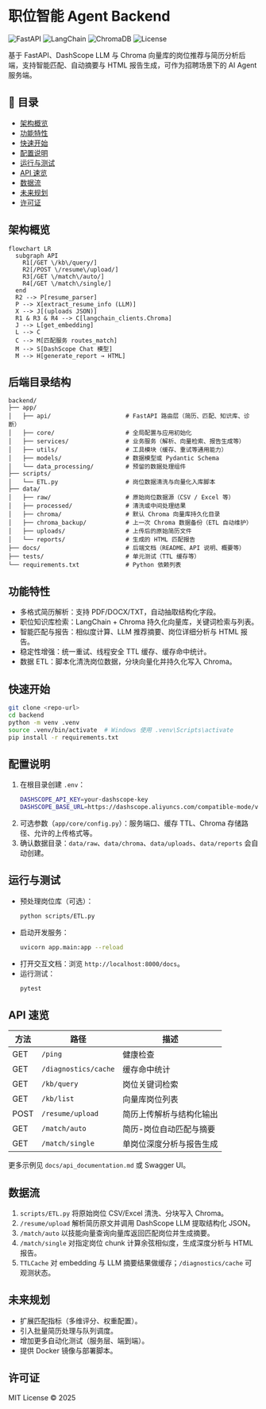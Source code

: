 # 职位智能 Agent Backend

![FastAPI](https://img.shields.io/badge/FastAPI-0.110+-009688?logo=fastapi)
![LangChain](https://img.shields.io/badge/LangChain-0.3.x-1C3A70)
![ChromaDB](https://img.shields.io/badge/Vectorstore-ChromaDB-orange)
![License](https://img.shields.io/badge/license-MIT-blue)

基于 FastAPI、DashScope LLM 与 Chroma 向量库的岗位推荐与简历分析后端，支持智能匹配、自动摘要与 HTML 报告生成，可作为招聘场景下的 AI Agent 服务端。

## 📑 目录
- [架构概览](#架构概览)
- [功能特性](#功能特性)
- [快速开始](#快速开始)
- [配置说明](#配置说明)
- [运行与测试](#运行与测试)
- [API 速览](#api-速览)
- [数据流](#数据流)
- [未来规划](#未来规划)
- [许可证](#许可证)

## 架构概览
```mermaid
flowchart LR
  subgraph API
    R1[/GET \/kb\/query/]
    R2[/POST \/resume\/upload/]
    R3[/GET \/match\/auto/]
    R4[/GET \/match\/single/]
  end
  R2 --> P[resume_parser]
  P --> X[extract_resume_info (LLM)]
  X --> J[(uploads JSON)]
  R1 & R3 & R4 --> C[langchain_clients.Chroma]
  J --> L[get_embedding]
  L --> C
  C --> M[匹配服务 routes_match]
  M --> S[DashScope Chat 模型]
  M --> H[generate_report → HTML]
```


## 后端目录结构
```text
backend/
├── app/
│   ├── api/                     # FastAPI 路由层（简历、匹配、知识库、诊断）
│   ├── core/                    # 全局配置与应用初始化
│   ├── services/                # 业务服务（解析、向量检索、报告生成等）
│   ├── utils/                   # 工具模块（缓存、重试等通用能力）
│   ├── models/                  # 数据模型或 Pydantic Schema
│   └── data_processing/         # 预留的数据处理组件
├── scripts/
│   └── ETL.py                   # 岗位数据清洗与向量化入库脚本
├── data/
│   ├── raw/                     # 原始岗位数据源（CSV / Excel 等）
│   ├── processed/               # 清洗或中间处理结果
│   ├── chroma/                  # 默认 Chroma 向量库持久化目录
│   ├── chroma_backup/           # 上一次 Chroma 数据备份（ETL 自动维护）
│   ├── uploads/                 # 上传后的原始简历文件
│   └── reports/                 # 生成的 HTML 匹配报告
├── docs/                        # 后端文档（README、API 说明、概要等）
├── tests/                       # 单元测试（TTL 缓存等）
└── requirements.txt             # Python 依赖列表
```


## 功能特性
- 多格式简历解析：支持 PDF/DOCX/TXT，自动抽取结构化字段。
- 职位知识库检索：LangChain + Chroma 持久化向量库，关键词检索与列表。
- 智能匹配与报告：相似度计算、LLM 推荐摘要、岗位详细分析与 HTML 报告。
- 稳定性增强：统一重试、线程安全 TTL 缓存、缓存命中统计。
- 数据 ETL：脚本化清洗岗位数据，分块向量化并持久化写入 Chroma。

## 快速开始
```bash
git clone <repo-url>
cd backend
python -m venv .venv
source .venv/bin/activate  # Windows 使用 .venv\Scripts\activate
pip install -r requirements.txt
```

## 配置说明
1. 在根目录创建 `.env`：  
   ```bash
   DASHSCOPE_API_KEY=your-dashscope-key
   DASHSCOPE_BASE_URL=https://dashscope.aliyuncs.com/compatible-mode/v1
   ```
2. 可选参数（`app/core/config.py`）：服务端口、缓存 TTL、Chroma 存储路径、允许的上传格式等。
3. 确认数据目录：`data/raw`、`data/chroma`、`data/uploads`、`data/reports` 会自动创建。

## 运行与测试
- 预处理岗位库（可选）：  
  ```bash
  python scripts/ETL.py
  ```
- 启动开发服务：  
  ```bash
  uvicorn app.main:app --reload
  ```
- 打开交互文档：浏览 `http://localhost:8000/docs`。
- 运行测试：  
  ```bash
  pytest
  ```

## API 速览
| 方法 | 路径 | 描述 |
| --- | --- | --- |
| GET | `/ping` | 健康检查 |
| GET | `/diagnostics/cache` | 缓存命中统计 |
| GET | `/kb/query` | 岗位关键词检索 |
| GET | `/kb/list` | 向量库岗位列表 |
| POST | `/resume/upload` | 简历上传解析与结构化输出 |
| GET | `/match/auto` | 简历-岗位自动匹配与摘要 |
| GET | `/match/single` | 单岗位深度分析与报告生成 |

更多示例见 `docs/api_documentation.md` 或 Swagger UI。

## 数据流
1. `scripts/ETL.py` 将原始岗位 CSV/Excel 清洗、分块写入 Chroma。  
2. `/resume/upload` 解析简历原文并调用 DashScope LLM 提取结构化 JSON。  
3. `/match/auto` 以技能向量查询向量库返回匹配岗位并生成摘要。  
4. `/match/single` 对指定岗位 chunk 计算余弦相似度，生成深度分析与 HTML 报告。  
5. `TTLCache` 对 embedding 与 LLM 摘要结果做缓存；`/diagnostics/cache` 可观测状态。

## 未来规划
- 扩展匹配指标（多维评分、权重配置）。
- 引入批量简历处理与队列调度。
- 增加更多自动化测试（服务层、端到端）。
- 提供 Docker 镜像与部署脚本。

## 许可证
MIT License © 2025
